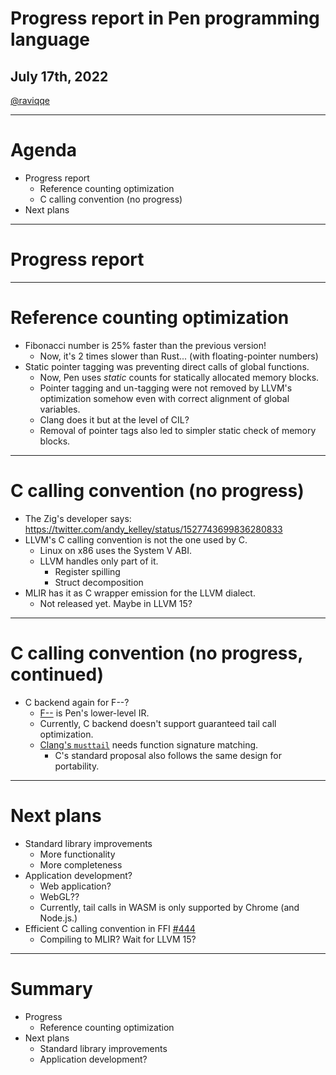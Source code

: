 # Progress report in Pen programming language

## July 17th, 2022

[@raviqqe](https://github.com/raviqqe)

---

# Agenda

- Progress report
  - Reference counting optimization
  - C calling convention (no progress)
- Next plans

---

# Progress report

---

# Reference counting optimization

- Fibonacci number is 25% faster than the previous version!
  - Now, it's 2 times slower than Rust... (with floating-pointer numbers)
- Static pointer tagging was preventing direct calls of global functions.
  - Now, Pen uses _static_ counts for statically allocated memory blocks.
  - Pointer tagging and un-tagging were not removed by LLVM's optimization somehow even with correct alignment of global variables.
  - Clang does it but at the level of CIL?
  - Removal of pointer tags also led to simpler static check of memory blocks.

---

# C calling convention (no progress)

- The Zig's developer says: https://twitter.com/andy_kelley/status/1527743699836280833
- LLVM's C calling convention is not the one used by C.
  - Linux on x86 uses the System V ABI.
  - LLVM handles only part of it.
    - Register spilling
    - Struct decomposition
- MLIR has it as C wrapper emission for the LLVM dialect.
  - Not released yet. Maybe in LLVM 15?

---

# C calling convention (no progress, continued)

- C backend again for F--?
  - [F--](https://github.com/raviqqe/fmm) is Pen's lower-level IR.
  - Currently, C backend doesn't support guaranteed tail call optimization.
  - [Clang's `musttail`](https://reviews.llvm.org/D99517) needs function signature matching.
    - C's standard proposal also follows the same design for portability.

---

# Next plans

- Standard library improvements
  - More functionality
  - More completeness
- Application development?
  - Web application?
  - WebGL??
  - Currently, tail calls in WASM is only supported by Chrome (and Node.js.)
- Efficient C calling convention in FFI [#444](https://github.com/pen-lang/pen/issues/444)
  - Compiling to MLIR? Wait for LLVM 15?

---

# Summary

- Progress
  - Reference counting optimization
- Next plans
  - Standard library improvements
  - Application development?
